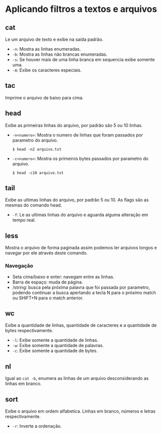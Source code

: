 # Aplicando filtros a textos e arquivos

## cat

Le um arquivo de texto e exibe na saída padrão.

* `-n`: Mostra as linhas enumeradas.
* `-b`: Mostra as linhas não brancas enumeradas.
* `-s`: Se houver mais de uma linha branca em sequencia exibe somente uma.
* `-A`: Exibe os caracteres especiais.

## tac

Imprime o arquivo de baixo para cima.

## head

Exibe as primeiras linhas do arquivo, por padrão são 5 ou 10 linhas.

* `-n<numero>`: Mostra o numero de linhas que foram passados por parametro do arquivo.
    
    ```console
    $ head -n2 arquivo.txt
    ```

* `-c<numero>`: Mostra os primeiros bytes passados por parametro do arquivo.

    ```console
    $ head -c10 arquivo.txt
    ```

## tail

Exibe as ultimas linhas do arquivo, por padrão 5 ou 10. As flags são as mesmas do comando head.

* `-f`: Le as ultimas linhas do arquivo e aguarda alguma alteração em tempo real.

## less

Mostra o arquivo de forma paginada assim podemos ler arquivos longos e navegar por ele através deste comando.

### Navegação

* Seta cima/baixo e enter: navegam entre as linhas.
* Barra de espaço: muda de página.
* /string: busca pela próxima palavra que foi passada por parametro, podendo continuar a busca
apertando a tecla N para o próximo match ou SHIFT+N para o match anterior.

## wc

Exibe a quantidade de linhas, quantidade de caracteres e a quantidade de bytes respectivamente.

* `-l`: Exibe somente a quantidade de linhas.
* `-w`: Exibe somente a quantidade de palavras.
* `-c`: Exibe somente a quantidade de bytes.

## nl

Igual ao `cat -b`, enumera as linhas de um arquivo desconsiderando as linhas em branco.

## sort

Exibe o arquivo em ordem alfabetica. Linhas em branco, números e letras respectivamente.

* `-r`: Inverte a ordenação.